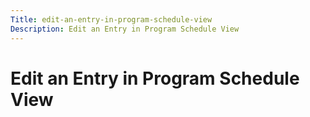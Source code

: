 ```yaml
---
Title: edit-an-entry-in-program-schedule-view
Description: Edit an Entry in Program Schedule View
---
```


# Edit an Entry in Program Schedule View

